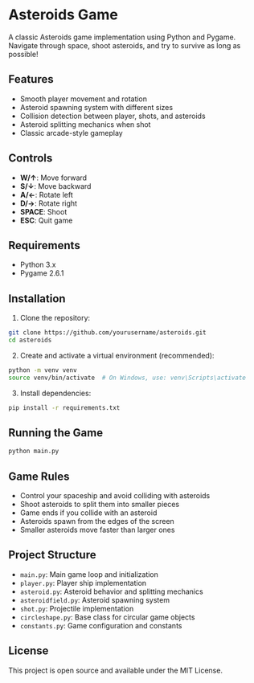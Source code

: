 # Asteroids Game

A classic Asteroids game implementation using Python and Pygame. Navigate through space, shoot asteroids, and try to survive as long as possible!

## Features

- Smooth player movement and rotation
- Asteroid spawning system with different sizes
- Collision detection between player, shots, and asteroids
- Asteroid splitting mechanics when shot
- Classic arcade-style gameplay

## Controls

- **W/↑**: Move forward
- **S/↓**: Move backward
- **A/←**: Rotate left
- **D/→**: Rotate right
- **SPACE**: Shoot
- **ESC**: Quit game

## Requirements

- Python 3.x
- Pygame 2.6.1

## Installation

1. Clone the repository:

```bash
git clone https://github.com/yourusername/asteroids.git
cd asteroids
```

2. Create and activate a virtual environment (recommended):

```bash
python -m venv venv
source venv/bin/activate  # On Windows, use: venv\Scripts\activate
```

3. Install dependencies:

```bash
pip install -r requirements.txt
```

## Running the Game

```bash
python main.py
```

## Game Rules

- Control your spaceship and avoid colliding with asteroids
- Shoot asteroids to split them into smaller pieces
- Game ends if you collide with an asteroid
- Asteroids spawn from the edges of the screen
- Smaller asteroids move faster than larger ones

## Project Structure

- `main.py`: Main game loop and initialization
- `player.py`: Player ship implementation
- `asteroid.py`: Asteroid behavior and splitting mechanics
- `asteroidfield.py`: Asteroid spawning system
- `shot.py`: Projectile implementation
- `circleshape.py`: Base class for circular game objects
- `constants.py`: Game configuration and constants

## License

This project is open source and available under the MIT License.
